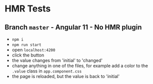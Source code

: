 # HMR Tests

## Branch `master` - Angular 11 - No HMR plugin

* `npm i`
* `npm run start`
* open `localhost:4200`
* click the button
* the value changes from 'initial' to 'changed'
* change anything in one of the files, for example add a color to the `.value` class in `app.component.css`
* the page is reloaded, but the value is back to 'initial'
